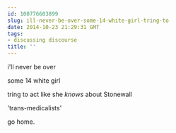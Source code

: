 ```yaml
---
id: 100776603899
slug: ill-never-be-over-some-14-white-girl-tring-to
date: 2014-10-23 21:29:31 GMT
tags:
- discussing discourse
title: ''
---
```

i'll never be over

some 14 white girl

tring to act like she _knows_ about Stonewall

'trans-medicalists'

go home.